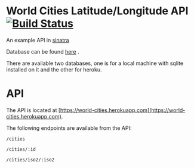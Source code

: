 # World Cities Latitude/Longitude API  [![Build Status](https://travis-ci.org/gmichokostas/world_cities_api.svg)](https://travis-ci.org/gmichokostas/world_cities_api)

An example API in [sinatra](http://www.sinatrarb.com/)

Database can be found [here](http://simplemaps.com/resources/world-cities-data) .

There are available two databases, one is for a local machine with sqlite installed on it
and the other for heroku.

# API

The API is located at [https://world-cities.herokuapp.com](https://world-cities.herokuapp.com).

The following endpoints are available from the API:

```
/cities

/cities/:id

/cities/iso2/:iso2
```
